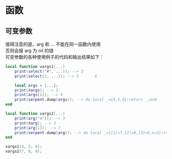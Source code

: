 # 函数

## 可变参数

值得注意的是，arg 和 ... 不能在同一函数内使用  
否则会报 arg 为 nil 的错  
可变参数的各种使用例子的代码和输出结果如下：
```Lua
local function vargs1(...)
    print(select("#", ...)); --> 3
    print(select(2, ...)); --> 5       6

    local args = {...};
    print(#args); --> 3
    print(args[1]); --> 4
    print(serpent.dump(args)); --> do local _={4,5,6};return _;end
end

local function vargs2(...)
    print(arg["n"]); --> 3
    print(#arg); --> 3
    print(arg[1]); --> 7
    print(serpent.dump(arg)); --> do local _={[1]=7,[2]=8,[3]=9,n=3};return _;end
end

vargs1(4, 5, 6);
vargs2(7, 8, 9);
```